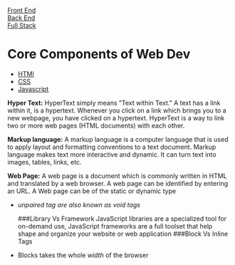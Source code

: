 [Front End](https://en.wikipedia.org/wiki/Front-end_web_development)
<br>
[Back End](https://www.codecademy.com/article/back-end-architecture)
<br>
[Full Stack](https://www.geeksforgeeks.org/what-is-full-stack-development/)
<br>
# Core Components of Web Dev
- [HTMl](https://www.javatpoint.com/html-tutorial)
- [CSS](https://www.javatpoint.com/css-tutorial)
- [Javascript](https://www.javatpoint.com/javascript-tutorial)

**Hyper Text:** HyperText simply means "Text within Text." A text has a link within it, is a hypertext. Whenever you click on a link which brings you to a new webpage, you have clicked on a hypertext. HyperText is a way to link two or more web pages (HTML documents) with each other.

**Markup language:** A markup language is a computer language that is used to apply layout and formatting conventions to a text document. Markup language makes text more interactive and dynamic. It can turn text into images, tables, links, etc.

**Web Page:** A web page is a document which is commonly written in HTML and translated by a web browser. A web page can be identified by entering an URL. A Web page can be of the static or dynamic type

- _unpaired tag are also known as void tags_

  ###Library Vs Framework
  JavaScript libraries are a specialized tool for on-demand use, JavaScript frameworks are a full toolset that help shape and organize your website or web application
 ###Block Vs Inline Tags
- Blocks takes the whole _width_ of the browser
